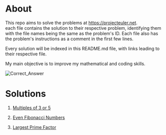 # About
This repo aims to solve the problems at https://projecteuler.net.  
each file contains the solution to their respective problem, identifying them with the file names being the same as the problem's ID. Each file also has the problem's instructions as a comment in the first few lines.

Every solution will be indexed in this README.md file, with links leading to their respective file.

My main objective is to improve my mathematical and coding skills.

![Correct_Answer](https://projecteuler.net/images/clipart/answer_correct.png)

# Solutions
1. [Multiples of 3 or 5](https://github.com/leviint/Project-Euler-Solutions/blob/main/solutions/1.py)

2. [Even Fibonacci Numbers](https://github.com/leviint/Project-Euler-Solutions/blob/main/solutions/2.py)

3. [Largest Prime Factor](https://github.com/leviint/Project-Euler-Solutions/blob/main/solutions/3.py)